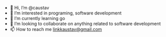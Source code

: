 - 👋 Hi, I’m @caustav
- 👀 I’m interested in programing, software development 
- 🌱 I’m currently learning go
- 💞️ I’m looking to collaborate on anything related to software development
- 📫 How to reach me linkkaustav@gmail.com

<!---
caustav/caustav is a ✨ special ✨ repository because its `README.md` (this file) appears on your GitHub profile.
You can click the Preview link to take a look at your changes.
--->
